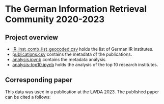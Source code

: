 # The German Information Retrieval Community 2020-2023

## Project overview
- [IR_inst_comb_list_geocoded.csv](https://github.com/irgroup/LWDA2023-IR-community/blob/main/data/IR_inst_comb_list_geocoded.csv) holds the list of German IR institutes.
- [publications.csv](https://github.com/irgroup/LWDA2023-IR-community/blob/main/data/publications.csv) contains the metadata of the publications.
- [analysis.ipynb](https://github.com/irgroup/LWDA2023-IR-community/blob/main/analysis.ipynb) contains the metadata analysis.
- [analysis-top10.ipynb](https://github.com/irgroup/LWDA2023-IR-community/blob/main/analysis-top10.ipynb) holds the analysis of the top 10 research institutes.


## Corresponding paper

This data was used in a publication at the LWDA 2023. The published paper can be cited a follows:

